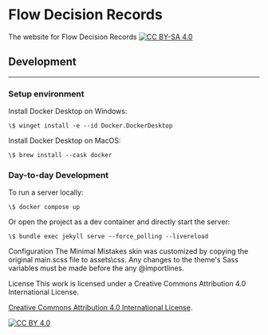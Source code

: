 
# Flow Decision Records

The website for Flow Decision Records [![CC BY-SA 4.0][cc-by-sa-shield]][cc-by-sa]

## Development

---

### Setup environment

Install Docker Desktop on Windows:

```
\$ winget install -e --id Docker.DockerDesktop
```

Install Docker Desktop on MacOS:

```
\$ brew install --cask docker
```

### Day-to-day Development

To run a server locally:
```
\$ docker compose up
```

Or open the project as a dev container and directly start the server:
```
\$ bundle exec jekyll serve --force_polling --livereload
```

Configuration
The Minimal Mistakes skin was customized by copying the original main.scss file to assets\css. Any changes to the theme's Sass variables must be made before the any @importlines.

License
This work is licensed under a Creative Commons Attribution 4.0 International License.

[Creative Commons Attribution 4.0 International License][cc-by-sa].

[![CC BY 4.0][cc-by-sa-image]][cc-by-sa]

[cc-by-sa]: http://creativecommons.org/licenses/by-sa/4.0/
[cc-by-sa-image]: https://i.creativecommons.org/l/by-sa/4.0/88x31.png
[cc-by-sa-shield]: https://img.shields.io/badge/License-CC%20BY%20SA%204.0-lightgrey.svg

